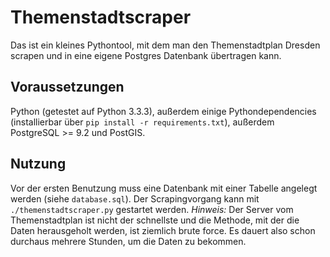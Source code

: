 # Themenstadtscraper

Das ist ein kleines Pythontool, mit dem man den Themenstadtplan Dresden scrapen und in eine eigene Postgres Datenbank übertragen kann.

## Voraussetzungen

Python (getestet auf Python 3.3.3), außerdem einige Pythondependencies (installierbar über `pip install -r requirements.txt`), außerdem PostgreSQL >= 9.2 und PostGIS.

## Nutzung

Vor der ersten Benutzung muss eine Datenbank mit einer Tabelle angelegt werden (siehe `database.sql`). Der Scrapingvorgang kann mit `./themenstadtscraper.py` gestartet werden. *Hinweis:* Der Server vom Themenstadtplan ist nicht der schnellste und die Methode, mit der die Daten herausgeholt werden, ist ziemlich brute force. Es dauert also schon durchaus mehrere Stunden, um die Daten zu bekommen.
